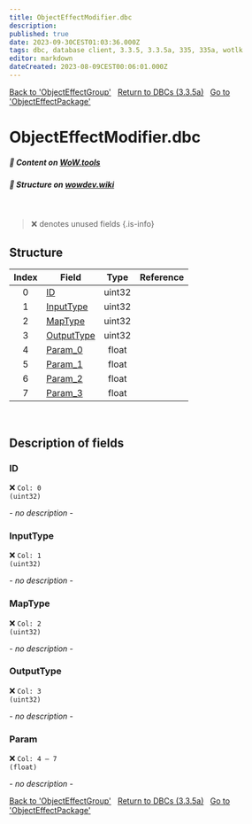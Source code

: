 ```yaml
---
title: ObjectEffectModifier.dbc
description:
published: true
date: 2023-09-30CEST01:03:36.000Z
tags: dbc, database client, 3.3.5, 3.3.5a, 335, 335a, wotlk
editor: markdown
dateCreated: 2023-08-09CEST00:06:01.000Z
---
```

<a href="https://trinitycore.info/files/DBC/335/objecteffectgroup" class="mt-5 v-btn v-btn--depressed v-btn--flat v-btn--outlined theme--light v-size--default darkblue--text text--lighten-3"><span class="v-btn__content"><i aria-hidden="true" class="v-icon notranslate v-icon--left mdi mdi-arrow-left theme--light"></i><span>Back to 'ObjectEffectGroup'</span></span></a>&nbsp;&nbsp;&nbsp;<a href="https://trinitycore.info/files/DBC/335/DBC" class="mt-5 v-btn v-btn--depressed v-btn--flat v-btn--outlined theme--light v-size--default darkblue--text text--lighten-3"><span class="v-btn__content"><i aria-hidden="true" class="v-icon notranslate v-icon--left mdi mdi-home-outline theme--light"></i><span>Return to DBCs (3.3.5a)</span></span></a>&nbsp;&nbsp;&nbsp;<a href="https://trinitycore.info/files/DBC/335/objecteffectpackage" class="mt-5 v-btn v-btn--depressed v-btn--flat v-btn--outlined theme--light v-size--default darkblue--text text--lighten-3"><span class="v-btn__content"><span>Go to 'ObjectEffectPackage'</span><i aria-hidden="true" class="v-icon notranslate v-icon--right mdi mdi-arrow-right theme--light"></i></span></a>

# ObjectEffectModifier.dbc
##### :open_book: Content on [WoW.tools](https://wow.tools/dbc/?dbc=objecteffectmodifier&build=3.3.5.12340)
##### :pencil: Structure on [wowdev.wiki](https://wowdev.wiki/DB/ObjectEffectModifier)
&nbsp;

> :x: denotes unused fields
{.is-info}


## Structure

| Index | Field | Type | Reference |
| :---: | --- | :---: | --- |
| 0 | [ID](#id-alt) | uint32 |  |
| 1 | [InputType](#inputtype) | uint32 |  |
| 2 | [MapType](#maptype) | uint32 |  |
| 3 | [OutputType](#outputtype) | uint32 |  |
| 4 | [Param_0](#param) | float |  |
| 5 | [Param_1](#param) | float |  |
| 6 | [Param_2](#param) | float |  |
| 7 | [Param_3](#param) | float |  |
&nbsp;
## Description of fields

### ID <!-- {#id-alt} -->
:x: <code>Col: 0 (uint32)</code>

*- no description -*
&nbsp;

### InputType
:x: <code>Col: 1 (uint32)</code>

*- no description -*
&nbsp;

### MapType
:x: <code>Col: 2 (uint32)</code>

*- no description -*
&nbsp;

### OutputType
:x: <code>Col: 3 (uint32)</code>

*- no description -*
&nbsp;

### Param
:x: <code>Col: 4 &ndash; 7 (float)</code>

*- no description -*
&nbsp;

<a href="https://trinitycore.info/files/DBC/335/objecteffectgroup" class="mt-5 v-btn v-btn--depressed v-btn--flat v-btn--outlined theme--light v-size--default darkblue--text text--lighten-3"><span class="v-btn__content"><i aria-hidden="true" class="v-icon notranslate v-icon--left mdi mdi-arrow-left theme--light"></i><span>Back to 'ObjectEffectGroup'</span></span></a>&nbsp;&nbsp;&nbsp;<a href="https://trinitycore.info/files/DBC/335/DBC" class="mt-5 v-btn v-btn--depressed v-btn--flat v-btn--outlined theme--light v-size--default darkblue--text text--lighten-3"><span class="v-btn__content"><i aria-hidden="true" class="v-icon notranslate v-icon--left mdi mdi-home-outline theme--light"></i><span>Return to DBCs (3.3.5a)</span></span></a>&nbsp;&nbsp;&nbsp;<a href="https://trinitycore.info/files/DBC/335/objecteffectpackage" class="mt-5 v-btn v-btn--depressed v-btn--flat v-btn--outlined theme--light v-size--default darkblue--text text--lighten-3"><span class="v-btn__content"><span>Go to 'ObjectEffectPackage'</span><i aria-hidden="true" class="v-icon notranslate v-icon--right mdi mdi-arrow-right theme--light"></i></span></a>
